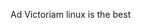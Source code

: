 Ad Victoriam
linux is the best
<!---
gatlinmacedev/gatlinmacedev is a ✨ special ✨ repository because its `README.md` (this file) appears on your GitHub profile.
You can click the Preview link to take a look at your changes.
--->
